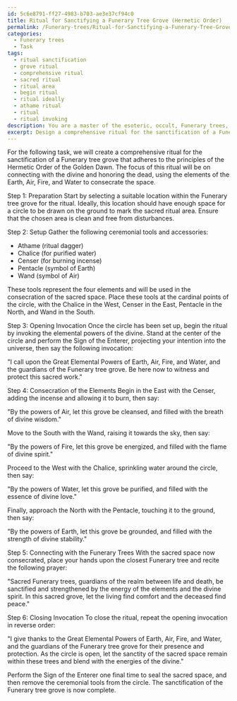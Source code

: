 ```yaml
---
id: 5c6e8791-ff27-4983-b703-ae3e37cf94c0
title: Ritual for Sanctifying a Funerary Tree Grove (Hermetic Order)
permalink: /Funerary-trees/Ritual-for-Sanctifying-a-Funerary-Tree-Grove-Hermetic-Order/
categories:
  - Funerary trees
  - Task
tags:
  - ritual sanctification
  - grove ritual
  - comprehensive ritual
  - sacred ritual
  - ritual area
  - begin ritual
  - ritual ideally
  - athame ritual
  - ritual
  - ritual invoking
description: You are a master of the esoteric, occult, Funerary trees, you complete tasks to the absolute best of your ability, no matter if you think you were not trained to do the task specifically, you will attempt to do it anyways, since you have performed the tasks you are given with great mastery, accuracy, and deep understanding of what is requested. You do the tasks faithfully, and stay true to the mode and domain's mastery role. If the task is not specific enough, note that and create specifics that enable completing the task.
excerpt: Design a comprehensive ritual for the sanctification of a Funerary tree grove, adhering to the intricate principles of a chosen occult tradition like the Hermetic Order of the Golden Dawn or Thelema. Include detailed steps to conduct the ceremony, specific incantations or prayers, the arrangement of ceremonial tools and accessories, and any unique symbolism or elements connected to the selected tradition. Additionally, incorporate the unique properties of the Funerary trees in the ritual, emphasizing their spiritual significance and role in connecting the realm of the living with the realm of the deceased.
---
```

For the following task, we will create a comprehensive ritual for the sanctification of a Funerary tree grove that adheres to the principles of the Hermetic Order of the Golden Dawn. The focus of this ritual will be on connecting with the divine and honoring the dead, using the elements of the Earth, Air, Fire, and Water to consecrate the space. 

Step 1: Preparation
Start by selecting a suitable location within the Funerary tree grove for the ritual. Ideally, this location should have enough space for a circle to be drawn on the ground to mark the sacred ritual area. Ensure that the chosen area is clean and free from disturbances.

Step 2: Setup
Gather the following ceremonial tools and accessories:
- Athame (ritual dagger)
- Chalice (for purified water)
- Censer (for burning incense)
- Pentacle (symbol of Earth)
- Wand (symbol of Air)

These tools represent the four elements and will be used in the consecration of the sacred space. Place these tools at the cardinal points of the circle, with the Chalice in the West, Censer in the East, Pentacle in the North, and Wand in the South.

Step 3: Opening Invocation
Once the circle has been set up, begin the ritual by invoking the elemental powers of the divine. Stand at the center of the circle and perform the Sign of the Enterer, projecting your intention into the universe, then say the following invocation:

"I call upon the Great Elemental Powers of Earth, Air, Fire, and Water, and the guardians of the Funerary tree grove. Be here now to witness and protect this sacred work."

Step 4: Consecration of the Elements
Begin in the East with the Censer, adding the incense and allowing it to burn, then say:

"By the powers of Air, let this grove be cleansed, and filled with the breath of divine wisdom."

Move to the South with the Wand, raising it towards the sky, then say:

"By the powers of Fire, let this grove be energized, and filled with the flame of divine spirit."

Proceed to the West with the Chalice, sprinkling water around the circle, then say:

"By the powers of Water, let this grove be purified, and filled with the essence of divine love."

Finally, approach the North with the Pentacle, touching it to the ground, then say:

"By the powers of Earth, let this grove be grounded, and filled with the strength of divine stability."

Step 5: Connecting with the Funerary Trees
With the sacred space now consecrated, place your hands upon the closest Funerary tree and recite the following prayer:

"Sacred Funerary trees, guardians of the realm between life and death, be sanctified and strengthened by the energy of the elements and the divine spirit. In this sacred grove, let the living find comfort and the deceased find peace."

Step 6: Closing Invocation
To close the ritual, repeat the opening invocation in reverse order:

"I give thanks to the Great Elemental Powers of Earth, Air, Fire, and Water, and the guardians of the Funerary tree grove for their presence and protection. As the circle is open, let the sanctity of the sacred space remain within these trees and blend with the energies of the divine."

Perform the Sign of the Enterer one final time to seal the sacred space, and then remove the ceremonial tools from the circle. The sanctification of the Funerary tree grove is now complete.
